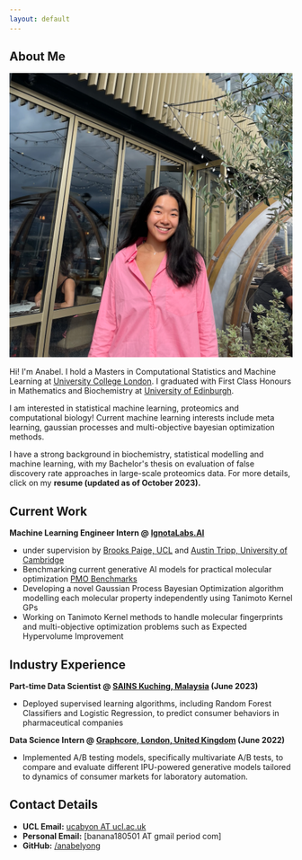 ```yaml
---
layout: default
---
```


## About Me

<img class="profile-picture" src="sherlock1.png">

Hi! I'm Anabel. I hold a Masters in Computational Statistics and Machine Learning at [University College London](https://www.ucl.ac.uk/). I graduated with First Class Honours in Mathematics and Biochemistry at [University of Edinburgh](https://www.ed.ac.uk/). 

I am interested in statistical machine learning, proteomics and computational biology! Current machine learning interests include meta learning, gaussian processes and multi-objective bayesian optimization methods. 

I have a strong background in biochemistry, statistical modelling and machine learning, with my Bachelor's thesis on evaluation of false discovery rate approaches in large-scale proteomics data. For more details, click on my **resume (updated as of October 2023).**

## Current Work
**Machine Learning Engineer Intern @ [IgnotaLabs.AI](https://ignotalabs.ai/)**
- under supervision by [Brooks Paige, UCL](https://tbrx.github.io/) and [Austin Tripp, University of Cambridge](https://www.austintripp.ca/)
- Benchmarking current generative AI models for practical molecular optimization [PMO Benchmarks](https://github.com/wenhao-gao/mol_opt)
- Developing a novel Gaussian Process Bayesian Optimization algorithm modelling each molecular property independently using Tanimoto Kernel GPs 
- Working on Tanimoto Kernel methods to handle molecular fingerprints and multi-objective optimization problems such as Expected Hypervolume Improvement

## Industry Experience
**Part-time Data Scientist @ [SAINS Kuching, Malaysia](https://www.sains.com.my/) (June 2023)**
- Deployed supervised learning algorithms, including Random Forest Classifiers and Logistic Regression, to predict consumer behaviors in pharmaceutical companies

**Data Science Intern @ [Graphcore, London, United Kingdom](https://www.graphcore.ai/) (June 2022)**
- Implemented A/B testing models, specifically multivariate A/B tests, to compare and evaluate different IPU-powered generative models tailored to dynamics of consumer markets for laboratory automation.

## Contact Details 
- **UCL Email:** [ucabyon AT ucl.ac.uk](mailto:ucabyon@ucl.ac.uk)
- **Personal Email:** [banana180501 AT gmail period com]
- **GitHub:** [/anabelyong](https://github.com/anabelyong)
  
